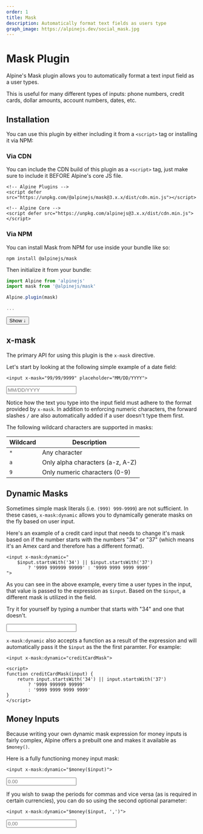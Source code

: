 ```yaml
---
order: 1
title: Mask
description: Automatically format text fields as users type
graph_image: https://alpinejs.dev/social_mask.jpg
---
```


# Mask Plugin

Alpine's Mask plugin allows you to automatically format a text input field as a user types.

This is useful for many different types of inputs: phone numbers, credit cards, dollar amounts, account numbers, dates, etc.

<a name="installation"></a>

## Installation

<div x-data="{ expanded: false }">
<div class=" relative">
<div x-show="! expanded" class="absolute inset-0 flex justify-start items-end bg-gradient-to-t from-white to-[#ffffff66]"></div>
<div x-show="expanded" x-collapse.min.80px class="markdown">

You can use this plugin by either including it from a `<script>` tag or installing it via NPM:

### Via CDN

You can include the CDN build of this plugin as a `<script>` tag, just make sure to include it BEFORE Alpine's core JS file.

```alpine
<!-- Alpine Plugins -->
<script defer src="https://unpkg.com/@alpinejs/mask@3.x.x/dist/cdn.min.js"></script>

<!-- Alpine Core -->
<script defer src="https://unpkg.com/alpinejs@3.x.x/dist/cdn.min.js"></script>
```

### Via NPM

You can install Mask from NPM for use inside your bundle like so:

```shell
npm install @alpinejs/mask
```

Then initialize it from your bundle:

```js
import Alpine from 'alpinejs'
import mask from '@alpinejs/mask'

Alpine.plugin(mask)

...
```

</div>
</div>
<button :aria-expanded="expanded" @click="expanded = ! expanded" class="text-cyan-600 font-medium underline">
    <span x-text="expanded ? 'Hide' : 'Show more'">Show</span> <span x-text="expanded ? '↑' : '↓'">↓</span>
</button>
 </div>

<a name="x-mask"></a>

## x-mask

The primary API for using this plugin is the `x-mask` directive.

Let's start by looking at the following simple example of a date field:

```alpine
<input x-mask="99/99/9999" placeholder="MM/DD/YYYY">
```

<!-- START_VERBATIM -->
<div class="demo">
    <input x-data x-mask="99/99/9999" placeholder="MM/DD/YYYY">
</div>
<!-- END_VERBATIM -->

Notice how the text you type into the input field must adhere to the format provided by `x-mask`. In addition to enforcing numeric characters, the forward slashes `/` are also automatically added if a user doesn't type them first.

The following wildcard characters are supported in masks:

| Wildcard                   | Description                 |
| -------------------------- | --------------------------- |
| `*` | Any character |
| `a` | Only alpha characters (a-z, A-Z) |
| `9` | Only numeric characters (0-9) |

<a name="mask-functions"></a>

## Dynamic Masks

Sometimes simple mask literals (i.e. `(999) 999-9999`) are not sufficient. In these cases, `x-mask:dynamic` allows you to dynamically generate masks on the fly based on user input.

Here's an example of a credit card input that needs to change it's mask based on if the number starts with the numbers "34" or "37" (which means it's an Amex card and therefore has a different format).

```alpine
<input x-mask:dynamic="
    $input.startsWith('34') || $input.startsWith('37')
        ? '9999 999999 99999' : '9999 9999 9999 9999'
">
```

As you can see in the above example, every time a user types in the input, that value is passed to the expression as `$input`. Based on the `$input`, a different mask is utilized in the field.

Try it for yourself by typing a number that starts with "34" and one that doesn't.

<!-- START_VERBATIM -->
<div class="demo">
    <input x-data x-mask:dynamic="
        $input.startsWith('34') || $input.startsWith('37')
            ? '9999 999999 99999' : '9999 9999 9999 9999'
    ">
</div>
<!-- END_VERBATIM -->

`x-mask:dynamic` also accepts a function as a result of the expression and will automatically pass it the `$input` as the the first paramter. For example:

```alpine
<input x-mask:dynamic="creditCardMask">

<script>
function creditCardMask(input) {
    return input.startsWith('34') || input.startsWith('37')
        ? '9999 999999 99999'
        : '9999 9999 9999 9999'
}
</script>
```

<a name="money-inputs"></a>

## Money Inputs

Because writing your own dynamic mask expression for money inputs is fairly complex, Alpine offers a prebuilt one and makes it available as `$money()`.

Here is a fully functioning money input mask:

```alpine
<input x-mask:dynamic="$money($input)">
```

<!-- START_VERBATIM -->
<div class="demo" x-data>
    <input type="text" x-mask:dynamic="$money($input)" placeholder="0.00">
</div>
<!-- END_VERBATIM -->

If you wish to swap the periods for commas and vice versa (as is required in certain currencies), you can do so using the second optional parameter:

```alpine
<input x-mask:dynamic="$money($input, ',')">
```

<!-- START_VERBATIM -->
<div class="demo" x-data>
    <input type="text" x-mask:dynamic="$money($input, ',')"  placeholder="0,00">
</div>
<!-- END_VERBATIM -->

